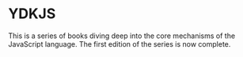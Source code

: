 # YDKJS

This is a series of books diving deep into the core mechanisms of the JavaScript language. The first edition of the series is now complete.